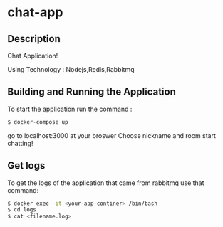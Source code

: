 # chat-app
## Description
Chat Application!

Using Technology : Nodejs,Redis,Rabbitmq

## Building and Running the Application
To start the application run the command : 
```bash
$ docker-compose up
```
go to localhost:3000 at your broswer
Choose nickname and room
start chatting!

## Get logs
To get the logs of the application that came from rabbitmq use that command:
```bash
$ docker exec -it <your-app-continer> /bin/bash
$ cd logs
$ cat <filename.log>
```
